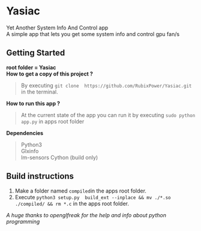 # Yasiac
Yet Another System Info And Control app                                                                                         
A simple app that lets you get some system info and control gpu fan/s                                                                                                                                                                                                                                                                                                       

## Getting Started
**root folder = Yasiac**                                                                                                              
**How to get a copy of this project ?**                                                                                       
>By executing ```git clone  https://github.com/RubixPower/Yasiac.git``` in the terminal.    
                                                                                                                                                          
**How to run this app ?**                                                                                                       
>At the current state of the app you can run it by executing ```sudo python app.py``` in apps root folder

**Dependencies**
>Python3                                                                                                                                                                                                                                                                                                                                                                                                                        
>Glxinfo                                                                                                                                                                                                                                                                                                                                                                                                                        
>lm-sensors
>Cython (build only)

##  Build instructions
1. Make a folder named `compiled`in the apps root folder. 
2. Execute ``python3 setup.py  build_ext --inplace && mv ./*.so ./compiled/ && rm *.c`` in the apps root folder. 
                                                                                                                                          
                                                                                                                                                            
                                                                                                                                                            
                                                                                                                                          
*A huge thanks to openglfreak for the help and info about python programming*
